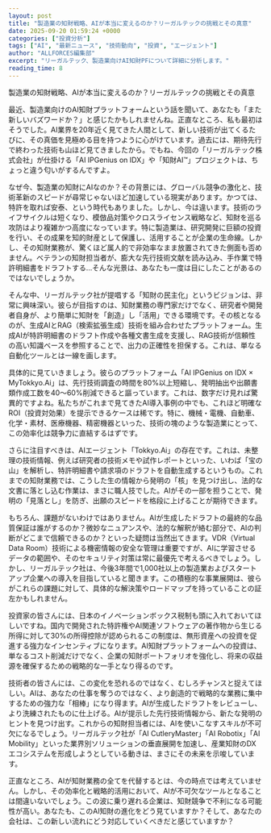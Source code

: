 ```yaml
---
layout: post
title: "製造業の知財戦略、AIが本当に変えるのか？リーガルテックの挑戦とその真意"
date: 2025-09-20 01:59:24 +0000
categories: ["投資分析"]
tags: ["AI", "最新ニュース", "技術動向", "投資", "エージェント"]
author: "ALLFORCES編集部"
excerpt: "リーガルテック、製造業向けAI知財PFについて詳細に分析します。"
reading_time: 8
---
```


製造業の知財戦略、AIが本当に変えるのか？リーガルテックの挑戦とその真意

最近、製造業向けのAI知財プラットフォームという話を聞いて、あなたも「また新しいバズワードか？」と感じたかもしれませんね。正直なところ、私も最初はそうでした。AI業界を20年近く見てきた人間として、新しい技術が出てくるたびに、その真価を見極める目を持つように心がけています。過去には、期待先行で終わった技術も山ほど見てきましたから。でもね、今回の「リーガルテック株式会社」が仕掛ける「AI IPGenius on IDX」や「知財AI™」プロジェクトは、ちょっと違う匂いがするんですよ。

なぜ今、製造業の知財にAIなのか？その背景には、グローバル競争の激化と、技術革新のスピードが尋常じゃないほど加速している現実があります。かつては、特許を取れば安泰、という時代もありました。しかし、今は違います。技術のライフサイクルは短くなり、模倣品対策やクロスライセンス戦略など、知財を巡る攻防はより複雑かつ高度になっています。特に製造業は、研究開発に巨額の投資を行い、その成果を知的財産として保護し、活用することが企業の生命線。しかし、その知財業務が、驚くほど属人的で非効率なまま放置されてきた側面も否めません。ベテランの知財担当者が、膨大な先行技術文献を読み込み、手作業で特許明細書をドラフトする…そんな光景は、あなたも一度は目にしたことがあるのではないでしょうか。

そんな中、リーガルテック社が提唱する「知財の民主化」というビジョンは、非常に興味深い。彼らが目指すのは、知財業務の専門家だけでなく、研究者や開発者自身が、より簡単に知財を「創造」し「活用」できる環境です。その核となるのが、生成AIとRAG（検索拡張生成）技術を組み合わせたプラットフォーム。生成AIが特許明細書のドラフト作成や各種文書生成を支援し、RAG技術が信頼性の高い知識ベースを参照することで、出力の正確性を担保する。これは、単なる自動化ツールとは一線を画します。

具体的に見ていきましょう。彼らのプラットフォーム「AI IPGenius on IDX × MyTokkyo.Ai」は、先行技術調査の時間を80%以上短縮し、発明抽出や出願書類作成工数を40〜60%削減できると謳っています。これは、数字だけ見れば驚異的ですよね。私たちがこれまで見てきたAI導入事例の中でも、これほど明確なROI（投資対効果）を提示できるケースは稀です。特に、機械・電機、自動車、化学・素材、医療機器、精密機器といった、技術の塊のような製造業にとって、この効率化は競争力に直結するはずです。

さらに注目すべきは、AIエージェント「Tokkyo.Ai」の存在です。これは、未整理の技術情報、例えば研究者の技術メモや試作レポートといった、いわば「宝の山」を解析し、特許明細書や請求項のドラフトを自動生成するというもの。これまでの知財業務では、こうした生の情報から発明の「核」を見つけ出し、法的な文書に落とし込む作業は、まさに職人技でした。AIがその一部を担うことで、発明の「見落とし」を防ぎ、出願のスピードを格段に上げることが期待できます。

もちろん、課題がないわけではありません。AIが生成したドラフトの最終的な品質保証は誰がするのか？微妙なニュアンスや、法的な解釈が絡む部分で、AIの判断がどこまで信頼できるのか？といった疑問は当然出てきます。VDR（Virtual Data Room）技術による機密情報の安全な管理は重要ですが、AIに学習させるデータの範囲や、そのセキュリティ対策は常に最優先で考えるべきでしょう。しかし、リーガルテック社は、今後3年間で1,000社以上の製造業およびスタートアップ企業への導入を目指していると聞きます。この積極的な事業展開は、彼らがこれらの課題に対して、具体的な解決策やロードマップを持っていることの証左かもしれません。

投資家の皆さんには、日本のイノベーションボックス税制も頭に入れておいてほしいですね。国内で開発された特許権やAI関連ソフトウェアの著作物から生じる所得に対して30%の所得控除が認められるこの制度は、無形資産への投資を促進する強力なインセンティブになります。AI知財プラットフォームへの投資は、単なるコスト削減だけでなく、企業の知財ポートフォリオを強化し、将来の収益源を確保するための戦略的な一手となり得るのです。

技術者の皆さんには、この変化を恐れるのではなく、むしろチャンスと捉えてほしい。AIは、あなたの仕事を奪うのではなく、より創造的で戦略的な業務に集中するための強力な「相棒」になり得ます。AIが生成したドラフトをレビューし、より洗練されたものに仕上げる。AIが提示した先行技術情報から、新たな発明のヒントを見つけ出す。これからの知財担当者には、AIを使いこなすスキルが不可欠になるでしょう。リーガルテック社が「AI CutleryMaster」「AI Robotix」「AI Mobility」といった業界別ソリューションの垂直展開を加速し、産業知財のDXエコシステムを形成しようとしている動きは、まさにその未来を示唆しています。

正直なところ、AIが知財業務の全てを代替するとは、今の時点では考えていません。しかし、その効率化と戦略的活用において、AIが不可欠なツールとなることは間違いないでしょう。この波に乗り遅れる企業は、知財競争で不利になる可能性が高い。あなたも、このAI知財の進化をどう見ていますか？そして、あなたの会社は、この新しい流れにどう対応していくべきだと感じていますか？

